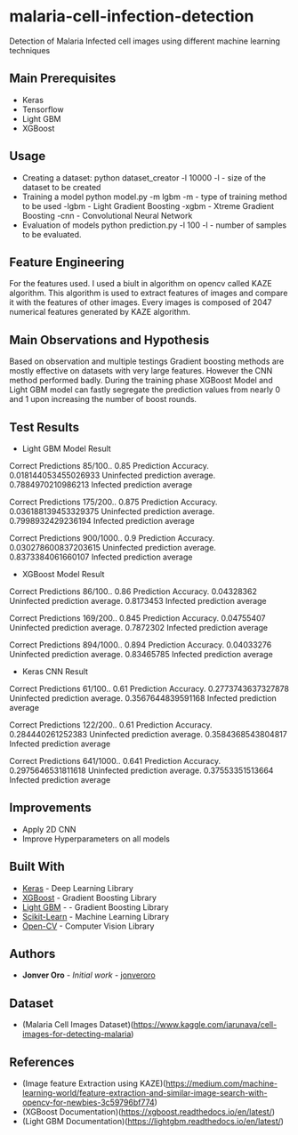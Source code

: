 # malaria-cell-infection-detection

Detection of Malaria Infected cell images using different machine learning techniques

## Main Prerequisites

* Keras
* Tensorflow
* Light GBM
* XGBoost

## Usage
* Creating a dataset:
    python dataset_creator -l 10000
    -l - size of the dataset to be created
* Training a model
    python model.py -m lgbm
    -m - type of training method to be used
       -lgbm - Light Gradient Boosting
       -xgbm - Xtreme Gradient Boosting
       -cnn - Convolutional Neural Network
* Evaluation of models
  python prediction.py -l 100
  -l - number of samples to be evaluated.

## Feature Engineering
  For the features used. I used a biult in algorithm on opencv called KAZE algorithm. This algorithm is used to extract features of images and compare it with the features of other images. Every images is composed of 2047 numerical features generated by KAZE algorithm. 

## Main Observations and Hypothesis
  Based on observation and multiple testings Gradient boosting methods are mostly effective on datasets with very large features. However the CNN method performed badly. During the training phase XGBoost Model and Light GBM model can fastly segregate the prediction values from nearly 0 and 1 upon increasing the number of boost rounds.

## Test Results

  * Light GBM Model Result

  Correct Predictions 85/100..
  0.85 Prediction Accuracy.
  0.018144053455026933 Uninfected prediction average.
  0.7884970210986213 Infected prediction average

  Correct Predictions 175/200..
  0.875 Prediction Accuracy.
  0.036188139453329375 Uninfected prediction average.
  0.7998932429236194 Infected prediction average

  Correct Predictions 900/1000..
  0.9 Prediction Accuracy.
  0.030278600837203615 Uninfected prediction average.
  0.8373384061660107 Infected prediction average


  * XGBoost Model Result

  Correct Predictions 86/100..
  0.86 Prediction Accuracy.
  0.04328362 Uninfected prediction average.
  0.8173453 Infected prediction average

  Correct Predictions 169/200..
  0.845 Prediction Accuracy.
  0.04755407 Uninfected prediction average.
  0.7872302 Infected prediction average

  Correct Predictions 894/1000..
  0.894 Prediction Accuracy.
  0.04033276 Uninfected prediction average.
  0.83465785 Infected prediction average



  * Keras CNN Result

  Correct Predictions 61/100..
  0.61 Prediction Accuracy.
  0.2773743637327878 Uninfected prediction average.
  0.3567644839591168 Infected prediction average

  Correct Predictions 122/200..
  0.61 Prediction Accuracy.
  0.284440261252383 Uninfected prediction average.
  0.3584368543804817 Infected prediction average

  Correct Predictions 641/1000..
  0.641 Prediction Accuracy.
  0.2975646531811618 Uninfected prediction average.
  0.37553351513664 Infected prediction average

## Improvements
  * Apply 2D CNN
  * Improve Hyperparameters on all models
  
## Built With

* [Keras](https://github.com/keras-team/keras) - Deep Learning Library
* [XGBoost](https://github.com/dmlc/xgboost) - Gradient Boosting Library
* [Light GBM](https://github.com/Microsoft/LightGBM) - - Gradient Boosting Library
* [Scikit-Learn](https://github.com/scikit-learn/scikit-learn) - Machine Learning Library
* [Open-CV](https://github.com/opencv/opencv) - Computer Vision Library

## Authors

* **Jonver Oro** - *Initial work* - [jonveroro](https://github.com/jonveroro)

## Dataset
* (Malaria Cell Images Dataset)(https://www.kaggle.com/iarunava/cell-images-for-detecting-malaria)

## References
 * (Image feature Extraction using KAZE)(https://medium.com/machine-learning-world/feature-extraction-and-similar-image-search-with-opencv-for-newbies-3c59796bf774)
 * (XGBoost Documentation)(https://xgboost.readthedocs.io/en/latest/)
 * (Light GBM Documentation)(https://lightgbm.readthedocs.io/en/latest/)

